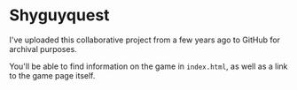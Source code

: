 # Shyguyquest
I've uploaded this collaborative project from a few years ago to GitHub for archival purposes.

You'll be able to find information on the game in `index.html`, as well as a link to the game page itself.
